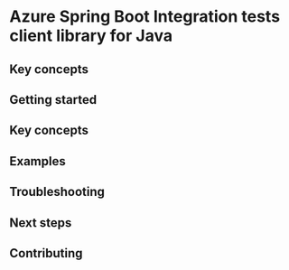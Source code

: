 # Azure Spring Boot Integration tests client library for Java

## Key concepts
## Getting started
## Key concepts
## Examples
## Troubleshooting
## Next steps
## Contributing
